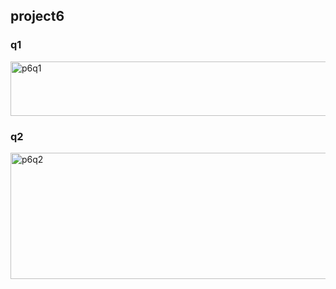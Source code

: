 <h2>project6</h2>

<h3>q1</h3>
<img width="1033" height="87" alt="p6q1" src="https://github.com/user-attachments/assets/e17d8a51-163e-4a66-93af-6682d0043f34" />

<h3>q2</h3>
<img width="1056" height="202" alt="p6q2" src="https://github.com/user-attachments/assets/ba8ec1d6-5443-4c59-86b9-450152704c2d" />
